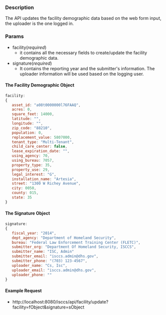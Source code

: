 ### Description  
The API updates the facility demographic data based on the web form input, the uploader is the one logged in.

### Params
  * facility(*required*)
     * it contains all the necessary fields to create/update the facility demographic data.
  * signature(*required*)
     * It contains the reporting year and the submitter's information. The uploader information will be used based on the logging user.

#### The Facility Demographic Object
```javascript
facility:
{
   asset_id: "a08t0000000l76FAAQ",
   acres: 0,
   square_feet: 14000,
   latitude: "",
   longitude: "",
   zip_code: "88210",
   population: 0,
   replacement_value: 5807000,
   tenant_type: "Multi-Tenant",
   child_care_center: false,
   lease_expiration_date: "",
   using_agency: 70,
   using_bureau: 7057,
   property_type: 35,
   property_use: 29,
   legal_interest: "G",
   installation_name: "Artesia",
   street: "1300 W Richey Avenue",
   city: 0050,
   county: 015,
   state: 35
}
````
#### The Signature Object
````javascript
signature:
{
   fiscal_year: "2014",
   dept_agency: "Department of Homeland Security",
   bureau: "Federal Law Enforcement Training Center (FLETC)",
   submitter_org: "Department Of Homeland Security, ISCCS",
   submitter_name: "ISC, Admin"
   submitter_email: "isccs.admin@dhs.gov",
   submitter_phone: "(703) 123-4567",
   uploader_name: "Cs, Isc",
   uploader_email: "isccs.admin@dhs.gov",
   uploader_phone: ""
}
````

#### Example Request
* http://localhost:8080/isccs/api/facility/update?facility=fObject&signature=sObject
